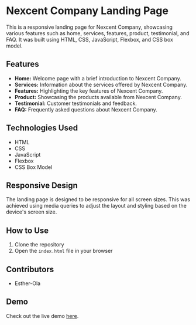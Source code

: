 # Nexcent Company Landing Page

This is a responsive landing page for Nexcent Company, showcasing various features such as home, services, features, product, testimonial, and FAQ. It was built using HTML, CSS, JavaScript, Flexbox, and CSS box model.

## Features

- **Home:** Welcome page with a brief introduction to Nexcent Company.
- **Services:** Information about the services offered by Nexcent Company.
- **Features:** Highlighting the key features of Nexcent Company.
- **Product:** Showcasing the products available from Nexcent Company.
- **Testimonial:** Customer testimonials and feedback.
- **FAQ:** Frequently asked questions about Nexcent Company.

## Technologies Used

- HTML
- CSS
- JavaScript
- Flexbox
- CSS Box Model

## Responsive Design

The landing page is designed to be responsive for all screen sizes. This was achieved using media queries to adjust the layout and styling based on the device's screen size.

## How to Use

1. Clone the repository
2. Open the `index.html` file in your browser

## Contributors

- Esther-Ola

## Demo

Check out the live demo [here](https://landind-page-inky.vercel.app/).
